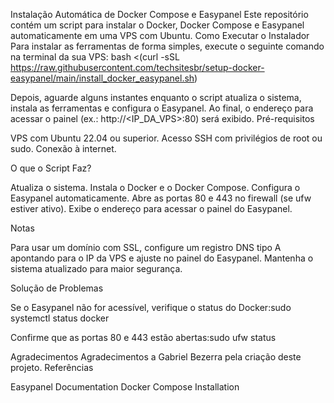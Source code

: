 Instalação Automática de Docker Compose e Easypanel
Este repositório contém um script para instalar o Docker, Docker Compose e Easypanel automaticamente em uma VPS com Ubuntu.
Como Executar o Instalador
Para instalar as ferramentas de forma simples, execute o seguinte comando na terminal da sua VPS:
bash <(curl -sSL https://raw.githubusercontent.com/techsitesbr/setup-docker-easypanel/main/install_docker_easypanel.sh)

Depois, aguarde alguns instantes enquanto o script atualiza o sistema, instala as ferramentas e configura o Easypanel. Ao final, o endereço para acessar o painel (ex.: http://<IP_DA_VPS>:80) será exibido.
Pré-requisitos

VPS com Ubuntu 22.04 ou superior.
Acesso SSH com privilégios de root ou sudo.
Conexão à internet.

O que o Script Faz?

Atualiza o sistema.
Instala o Docker e o Docker Compose.
Configura o Easypanel automaticamente.
Abre as portas 80 e 443 no firewall (se ufw estiver ativo).
Exibe o endereço para acessar o painel do Easypanel.

Notas

Para usar um domínio com SSL, configure um registro DNS tipo A apontando para o IP da VPS e ajuste no painel do Easypanel.
Mantenha o sistema atualizado para maior segurança.

Solução de Problemas

Se o Easypanel não for acessível, verifique o status do Docker:sudo systemctl status docker


Confirme que as portas 80 e 443 estão abertas:sudo ufw status



Agradecimentos
Agradecimentos a Gabriel Bezerra pela criação deste projeto.
Referências

Easypanel Documentation
Docker Compose Installation
